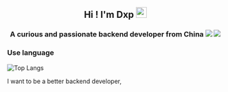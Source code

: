<p align="center">
<h2 height="200px" align="center">Hi ! I'm Dxp <img src="https://cdn.jsdelivr.net/gh/MaleWeb/picture/images/techblog/hi.gif" width="25"> </h2> 
<h3 align="center">A curious and passionate backend developer from China <img src="https://img.shields.io/badge/Maintained%3F-yes-green.svg"> <img src="https://img.shields.io/badge/Ask%20me-anything-1abc9c.svg"> </h3>
</p>


### Use language 
![Top Langs](https://github-readme-stats.vercel.app/api/top-langs/?username=dwhdxp&size_weight=0.5&count_weight=0.5)

I want to be a better backend developer, 
<!--
**dwhdxp/dwhdxp** is a ✨ _special_ ✨ repository because its `README.md` (this file) appears on your GitHub profile.

Here are some ideas to get you started:

- 🔭 I’m currently working on ...
- 🌱 I’m currently learning ...
- 👯 I’m looking to collaborate on ...
- 🤔 I’m looking for help with ...
- 💬 Ask me about ...
- 📫 How to reach me: ...
- 😄 Pronouns: ...
- ⚡ Fun fact: ...
-->
